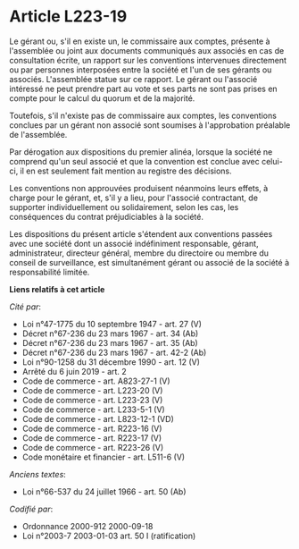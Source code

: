 # Article L223-19

Le gérant ou, s'il en existe un, le commissaire aux comptes, présente à l'assemblée ou joint aux documents communiqués aux
associés en cas de consultation écrite, un rapport sur les conventions intervenues directement ou par personnes interposées
entre la société et l'un de ses gérants ou associés. L'assemblée statue sur ce rapport. Le gérant ou l'associé intéressé ne
peut prendre part au vote et ses parts ne sont pas prises en compte pour le calcul du quorum et de la majorité.

Toutefois, s'il n'existe pas de commissaire aux comptes, les conventions conclues par un gérant non associé sont soumises à
l'approbation préalable de l'assemblée.

Par dérogation aux dispositions du premier alinéa, lorsque la société ne comprend qu'un seul associé et que la convention est
conclue avec celui-ci, il en est seulement fait mention au registre des décisions.

Les conventions non approuvées produisent néanmoins leurs effets, à charge pour le gérant, et, s'il y a lieu, pour l'associé
contractant, de supporter individuellement ou solidairement, selon les cas, les conséquences du contrat préjudiciables à la
société.

Les dispositions du présent article s'étendent aux conventions passées avec une société dont un associé indéfiniment
responsable, gérant, administrateur, directeur général, membre du directoire ou membre du conseil de surveillance, est
simultanément gérant ou associé de la société à responsabilité limitée.

**Liens relatifs à cet article**

_Cité par_:

  - Loi n°47-1775 du 10 septembre 1947 - art. 27 (V)
  - Décret n°67-236 du 23 mars 1967 - art. 34 (Ab)
  - Décret n°67-236 du 23 mars 1967 - art. 35 (Ab)
  - Décret n°67-236 du 23 mars 1967 - art. 42-2 (Ab)
  - Loi n°90-1258 du 31 décembre 1990 - art. 12 (V)
  - Arrêté du 6 juin 2019 - art. 2
  - Code de commerce - art. A823-27-1 (V)
  - Code de commerce - art. L223-20 (V)
  - Code de commerce - art. L223-23 (V)
  - Code de commerce - art. L233-5-1 (V)
  - Code de commerce - art. L823-12-1 (VD)
  - Code de commerce - art. R223-16 (V)
  - Code de commerce - art. R223-17 (V)
  - Code de commerce - art. R223-26 (V)
  - Code monétaire et financier - art. L511-6 (V)

_Anciens textes_:

  - Loi n°66-537 du 24 juillet 1966 - art. 50 (Ab)

_Codifié par_:

  - Ordonnance 2000-912 2000-09-18
  - Loi n°2003-7 2003-01-03 art. 50 I (ratification)
